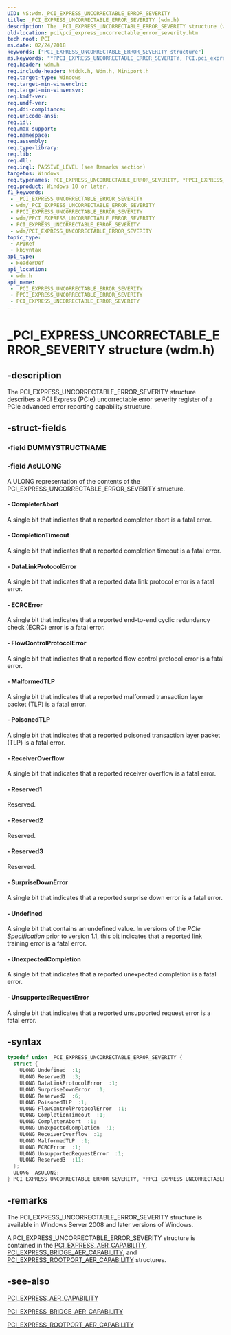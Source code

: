 ```yaml
---
UID: NS:wdm._PCI_EXPRESS_UNCORRECTABLE_ERROR_SEVERITY
title: _PCI_EXPRESS_UNCORRECTABLE_ERROR_SEVERITY (wdm.h)
description: The _PCI_EXPRESS_UNCORRECTABLE_ERROR_SEVERITY structure (wdm.h) describes a PCI Express (PCIe) uncorrectable error severity register.
old-location: pci\pci_express_uncorrectable_error_severity.htm
tech.root: PCI
ms.date: 02/24/2018
keywords: ["PCI_EXPRESS_UNCORRECTABLE_ERROR_SEVERITY structure"]
ms.keywords: "*PPCI_EXPRESS_UNCORRECTABLE_ERROR_SEVERITY, PCI.pci_express_uncorrectable_error_severity, PCI_EXPRESS_UNCORRECTABLE_ERROR_SEVERITY, PCI_EXPRESS_UNCORRECTABLE_ERROR_SEVERITY union [Buses], PPCI_EXPRESS_UNCORRECTABLE_ERROR_SEVERITY, PPCI_EXPRESS_UNCORRECTABLE_ERROR_SEVERITY union pointer [Buses], _PCI_EXPRESS_UNCORRECTABLE_ERROR_SEVERITY, pci_struct_49aec790-2c99-489c-b0ca-0653ebe5b52c.xml, wdm/PCI_EXPRESS_UNCORRECTABLE_ERROR_SEVERITY, wdm/PPCI_EXPRESS_UNCORRECTABLE_ERROR_SEVERITY"
req.header: wdm.h
req.include-header: Ntddk.h, Wdm.h, Miniport.h
req.target-type: Windows
req.target-min-winverclnt: 
req.target-min-winversvr: 
req.kmdf-ver: 
req.umdf-ver: 
req.ddi-compliance: 
req.unicode-ansi: 
req.idl: 
req.max-support: 
req.namespace: 
req.assembly: 
req.type-library: 
req.lib: 
req.dll: 
req.irql: PASSIVE_LEVEL (see Remarks section)
targetos: Windows
req.typenames: PCI_EXPRESS_UNCORRECTABLE_ERROR_SEVERITY, *PPCI_EXPRESS_UNCORRECTABLE_ERROR_SEVERITY
req.product: Windows 10 or later.
f1_keywords:
 - _PCI_EXPRESS_UNCORRECTABLE_ERROR_SEVERITY
 - wdm/_PCI_EXPRESS_UNCORRECTABLE_ERROR_SEVERITY
 - PPCI_EXPRESS_UNCORRECTABLE_ERROR_SEVERITY
 - wdm/PPCI_EXPRESS_UNCORRECTABLE_ERROR_SEVERITY
 - PCI_EXPRESS_UNCORRECTABLE_ERROR_SEVERITY
 - wdm/PCI_EXPRESS_UNCORRECTABLE_ERROR_SEVERITY
topic_type:
 - APIRef
 - kbSyntax
api_type:
 - HeaderDef
api_location:
 - wdm.h
api_name:
 - _PCI_EXPRESS_UNCORRECTABLE_ERROR_SEVERITY
 - PPCI_EXPRESS_UNCORRECTABLE_ERROR_SEVERITY
 - PCI_EXPRESS_UNCORRECTABLE_ERROR_SEVERITY
---
```


# _PCI_EXPRESS_UNCORRECTABLE_ERROR_SEVERITY structure (wdm.h)


## -description

The PCI_EXPRESS_UNCORRECTABLE_ERROR_SEVERITY structure describes a PCI Express (PCIe) uncorrectable error severity register of a PCIe advanced error reporting capability structure.

## -struct-fields

### -field DUMMYSTRUCTNAME

### -field AsULONG

A ULONG representation of the contents of the PCI_EXPRESS_UNCORRECTABLE_ERROR_SEVERITY structure.


#### - CompleterAbort

A single bit that indicates that a reported completer abort is a fatal error.


#### - CompletionTimeout

A single bit that indicates that a reported completion timeout is a fatal error.


#### - DataLinkProtocolError

A single bit that indicates that a reported data link protocol error is a fatal error.


#### - ECRCError

A single bit that indicates that a reported end-to-end cyclic redundancy check (ECRC) error is a fatal error.


#### - FlowControlProtocolError

A single bit that indicates that a reported flow control protocol error is a fatal error.


#### - MalformedTLP

A single bit that indicates that a reported malformed transaction layer packet (TLP) is a fatal error.


#### - PoisonedTLP

A single bit that indicates that a reported poisoned transaction layer packet (TLP) is a fatal error.


#### - ReceiverOverflow

A single bit that indicates that a reported receiver overflow is a fatal error.


#### - Reserved1

Reserved.


#### - Reserved2

Reserved.


#### - Reserved3

Reserved.


#### - SurpriseDownError

A single bit that indicates that a reported surprise down error is a fatal error.


#### - Undefined

A single bit that contains an undefined value. In versions of the <i>PCIe Specification</i> prior to version 1.1, this bit indicates that a reported link training error is a fatal error.


#### - UnexpectedCompletion

A single bit that indicates that a reported unexpected completion is a fatal error.


#### - UnsupportedRequestError

A single bit that indicates that a reported unsupported request error is a fatal error.

## -syntax

```cpp
typedef union _PCI_EXPRESS_UNCORRECTABLE_ERROR_SEVERITY {
  struct {
    ULONG Undefined  :1;
    ULONG Reserved1  :3;
    ULONG DataLinkProtocolError  :1;
    ULONG SurpriseDownError  :1;
    ULONG Reserved2  :6;
    ULONG PoisonedTLP  :1;
    ULONG FlowControlProtocolError  :1;
    ULONG CompletionTimeout  :1;
    ULONG CompleterAbort  :1;
    ULONG UnexpectedCompletion  :1;
    ULONG ReceiverOverflow  :1;
    ULONG MalformedTLP  :1;
    ULONG ECRCError  :1;
    ULONG UnsupportedRequestError  :1;
    ULONG Reserved3  :11;
  };
  ULONG  AsULONG;
} PCI_EXPRESS_UNCORRECTABLE_ERROR_SEVERITY, *PPCI_EXPRESS_UNCORRECTABLE_ERROR_SEVERITY;
```

## -remarks

The PCI_EXPRESS_UNCORRECTABLE_ERROR_SEVERITY structure is available in Windows Server 2008 and later versions of Windows.

A PCI_EXPRESS_UNCORRECTABLE_ERROR_SEVERITY structure is contained in the <a href="/windows-hardware/drivers/ddi/wdm/ns-wdm-_pci_express_aer_capability">PCI_EXPRESS_AER_CAPABILITY</a>, <a href="/windows-hardware/drivers/ddi/wdm/ns-wdm-_pci_express_bridge_aer_capability">PCI_EXPRESS_BRIDGE_AER_CAPABILITY</a>, and <a href="/windows-hardware/drivers/ddi/wdm/ns-wdm-_pci_express_rootport_aer_capability">PCI_EXPRESS_ROOTPORT_AER_CAPABILITY</a> structures.

## -see-also

<a href="/windows-hardware/drivers/ddi/wdm/ns-wdm-_pci_express_aer_capability">PCI_EXPRESS_AER_CAPABILITY</a>



<a href="/windows-hardware/drivers/ddi/wdm/ns-wdm-_pci_express_bridge_aer_capability">PCI_EXPRESS_BRIDGE_AER_CAPABILITY</a>



<a href="/windows-hardware/drivers/ddi/wdm/ns-wdm-_pci_express_rootport_aer_capability">PCI_EXPRESS_ROOTPORT_AER_CAPABILITY</a>

